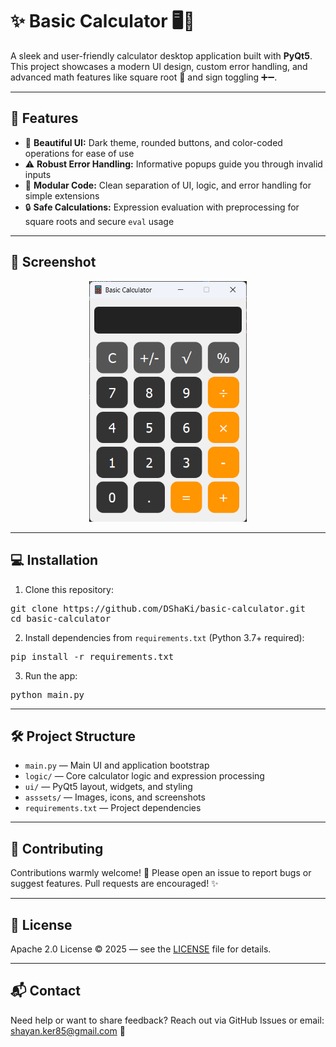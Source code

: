 # ✨ Basic Calculator 🖥️🧮

A sleek and user-friendly calculator desktop application built with **PyQt5**. This project showcases a modern UI design, custom error handling, and advanced math features like square root 🧮 and sign toggling ➕➖.

---

## 🚀 Features

- 🎨 **Beautiful UI:** Dark theme, rounded buttons, and color-coded operations for ease of use  
- ⚠️ **Robust Error Handling:** Informative popups guide you through invalid inputs  
- 🧩 **Modular Code:** Clean separation of UI, logic, and error handling for simple extensions  
- 🔒 **Safe Calculations:** Expression evaluation with preprocessing for square roots and secure `eval` usage  

---

## 📸 Screenshot

<p align="center" width="100%">
  <img width="50%" src="./assets/img/calculator_screenshot.png" alt="Calculator UI Screenshot">
</p>

---

## 💻 Installation

1. Clone this repository:

<pre>git clone https://github.com/DShaKi/basic-calculator.git
cd basic-calculator </pre>

2. Install dependencies from `requirements.txt` (Python 3.7+ required):

<pre>pip install -r requirements.txt</pre>


3. Run the app:

<pre>python main.py</pre>

---

## 🛠️ Project Structure

- `main.py` — Main UI and application bootstrap  
- `logic/` — Core calculator logic and expression processing
- `ui/` — PyQt5 layout, widgets, and styling  
- `asssets/` — Images, icons, and screenshots 
- `requirements.txt` — Project dependencies  

---

## 🤝 Contributing

Contributions warmly welcome! 💖 Please open an issue to report bugs or suggest features. Pull requests are encouraged! ✨

---

## 📄 License

Apache 2.0 License © 2025 — see the [LICENSE](LICENSE) file for details.

---

## 📬 Contact

Need help or want to share feedback? Reach out via GitHub Issues or email: shayan.ker85@gmail.com 📧

